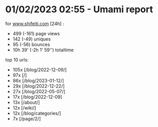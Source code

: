 # 01/02/2023 02:55 - Umami report
for www.shifeiti.com [24h] :

 - 499 (-161) page views
 - 142 (-49) uniques
 - 95 (-56) bounces
 - 10h 39'  (-2h 1' 59'') totaltime


top 10 urls:
 - 105x [/blog/2022-12-09/]
 - 97x [/]
 - 86x [/blog/2023-01-12/]
 - 29x [/blog/2022-12-22/]
 - 27x [/blog/2022-05-07/]
 - 17x [/blog/2022-12-09]
 - 13x [/about/]
 - 12x [/wiki/]
 - 12x [/blog/categories/]
 - 7x [/page/2/]


